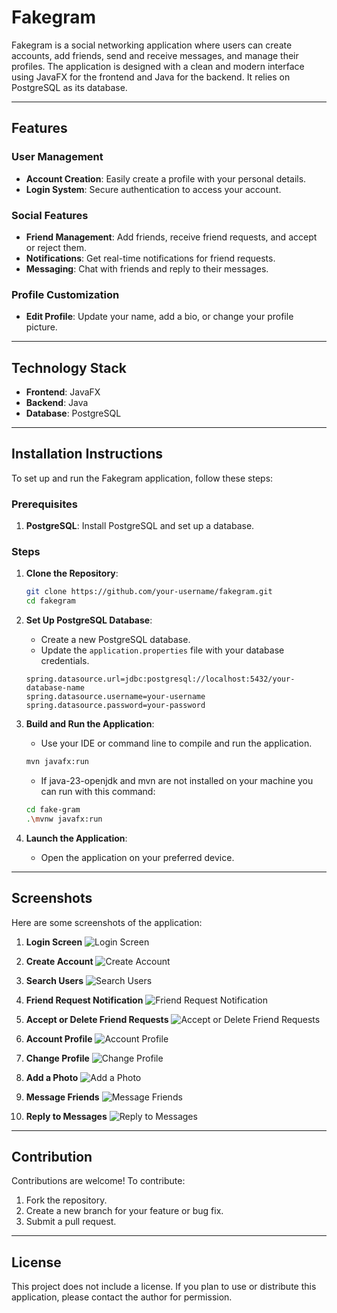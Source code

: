 
# Fakegram

Fakegram is a social networking application where users can create accounts, add friends, send and receive messages, and manage their profiles. The application is designed with a clean and modern interface using JavaFX for the frontend and Java for the backend. It relies on PostgreSQL as its database.

---

## Features

### User Management
- **Account Creation**: Easily create a profile with your personal details.
- **Login System**: Secure authentication to access your account.

### Social Features
- **Friend Management**: Add friends, receive friend requests, and accept or reject them.
- **Notifications**: Get real-time notifications for friend requests.
- **Messaging**: Chat with friends and reply to their messages.

### Profile Customization
- **Edit Profile**: Update your name, add a bio, or change your profile picture.

---

## Technology Stack

- **Frontend**: JavaFX
- **Backend**: Java
- **Database**: PostgreSQL

---

## Installation Instructions

To set up and run the Fakegram application, follow these steps:

### Prerequisites
1. **PostgreSQL**: Install PostgreSQL and set up a database.

### Steps

1. **Clone the Repository**:
   ```bash
   git clone https://github.com/your-username/fakegram.git
   cd fakegram
   ```

2. **Set Up PostgreSQL Database**:
   - Create a new PostgreSQL database.
   - Update the `application.properties` file with your database credentials.

   ```properties
   spring.datasource.url=jdbc:postgresql://localhost:5432/your-database-name
   spring.datasource.username=your-username
   spring.datasource.password=your-password
   ```

3. **Build and Run the Application**:
   - Use your IDE or command line to compile and run the application.

   ```bash
   mvn javafx:run
   ```

   - If java-23-openjdk and mvn are not installed on your machine you can run with this command:
   ```bash
   cd fake-gram
   .\mvnw javafx:run
   ```  

4. **Launch the Application**:
   - Open the application on your preferred device.

---

## Screenshots

Here are some screenshots of the application:

1. **Login Screen**
   ![Login Screen](./screenshots/Login_screen.png)

2. **Create Account**
   ![Create Account](./screenshots/Create_account.png)

3. **Search Users**
   ![Search Users](./screenshots/Search_users.png)

4. **Friend Request Notification**
   ![Friend Request Notification](./screenshots/Friend_request_notification.png)

5. **Accept or Delete Friend Requests**
   ![Accept or Delete Friend Requests](./screenshots/Accept_or_delete_friend_requests.png)

6. **Account Profile**
   ![Account Profile](./screenshots/Account_profile.png)

7. **Change Profile**
   ![Change Profile](./screenshots/Change_your_profile.png)

8. **Add a Photo**
   ![Add a Photo](./screenshots/Add_a_photo.png)

9. **Message Friends**
   ![Message Friends](./screenshots/Message_friends.png)

10. **Reply to Messages**
    ![Reply to Messages](./screenshots/Reply_to_messages.png)

---

## Contribution

Contributions are welcome! To contribute:

1. Fork the repository.
2. Create a new branch for your feature or bug fix.
3. Submit a pull request.

---

## License

This project does not include a license. If you plan to use or distribute this application, please contact the author for permission.
